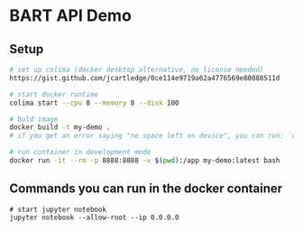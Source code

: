 # BART API Demo

## Setup
```sh
# set up colima (docker desktop alternative, no license needed)
https://gist.github.com/jcartledge/0ce114e9719a62a4776569e80088511d

# start docker runtime
colima start --cpu 8 --memory 8 --disk 100

# buld image
docker build -t my-demo .
# if you get an error saying "no space left on device", you can run: `docker system prune` and try again

# run container in development mode
docker run -it --rm -p 8888:8888 -v $(pwd):/app my-demo:latest bash
```

## Commands you can run in the docker container

```shell
# start jupyter notebook
jupyter notebook --allow-root --ip 0.0.0.0 

```
